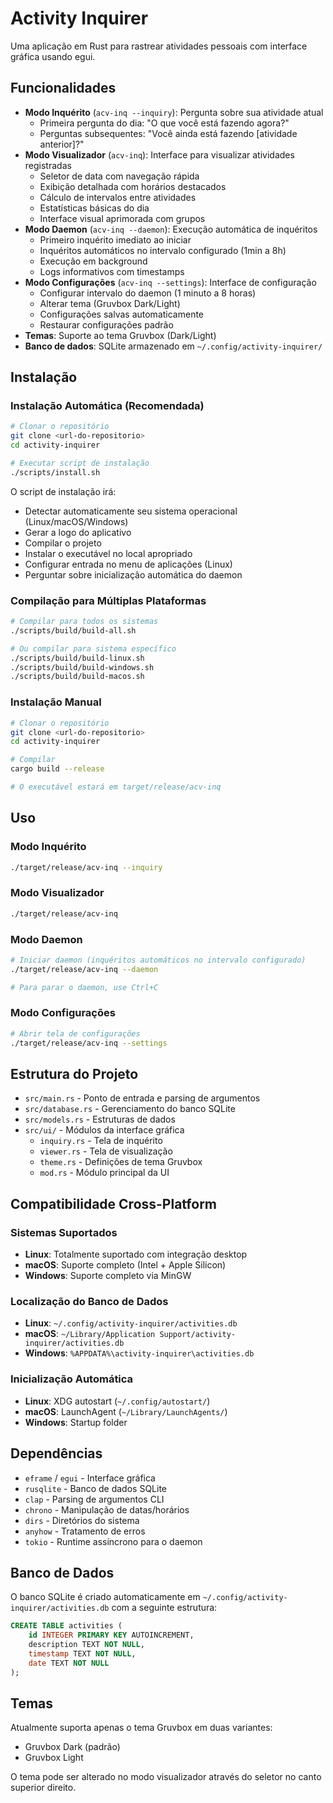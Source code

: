 # Activity Inquirer

Uma aplicação em Rust para rastrear atividades pessoais com interface gráfica usando egui.

## Funcionalidades

- **Modo Inquérito** (`acv-inq --inquiry`): Pergunta sobre sua atividade atual
  - Primeira pergunta do dia: "O que você está fazendo agora?"
  - Perguntas subsequentes: "Você ainda está fazendo [atividade anterior]?"
- **Modo Visualizador** (`acv-inq`): Interface para visualizar atividades registradas
  - Seletor de data com navegação rápida
  - Exibição detalhada com horários destacados
  - Cálculo de intervalos entre atividades
  - Estatísticas básicas do dia
  - Interface visual aprimorada com grupos
- **Modo Daemon** (`acv-inq --daemon`): Execução automática de inquéritos
  - Primeiro inquérito imediato ao iniciar
  - Inquéritos automáticos no intervalo configurado (1min a 8h)
  - Execução em background
  - Logs informativos com timestamps
- **Modo Configurações** (`acv-inq --settings`): Interface de configuração
  - Configurar intervalo do daemon (1 minuto a 8 horas)
  - Alterar tema (Gruvbox Dark/Light)
  - Configurações salvas automaticamente
  - Restaurar configurações padrão
- **Temas**: Suporte ao tema Gruvbox (Dark/Light)
- **Banco de dados**: SQLite armazenado em `~/.config/activity-inquirer/`

## Instalação

### Instalação Automática (Recomendada)
```bash
# Clonar o repositório
git clone <url-do-repositorio>
cd activity-inquirer

# Executar script de instalação
./scripts/install.sh
```

O script de instalação irá:
- Detectar automaticamente seu sistema operacional (Linux/macOS/Windows)
- Gerar a logo do aplicativo
- Compilar o projeto
- Instalar o executável no local apropriado
- Configurar entrada no menu de aplicações (Linux)
- Perguntar sobre inicialização automática do daemon

### Compilação para Múltiplas Plataformas
```bash
# Compilar para todos os sistemas
./scripts/build/build-all.sh

# Ou compilar para sistema específico
./scripts/build/build-linux.sh
./scripts/build/build-windows.sh
./scripts/build/build-macos.sh
```

### Instalação Manual
```bash
# Clonar o repositório
git clone <url-do-repositorio>
cd activity-inquirer

# Compilar
cargo build --release

# O executável estará em target/release/acv-inq
```

## Uso

### Modo Inquérito
```bash
./target/release/acv-inq --inquiry
```

### Modo Visualizador
```bash
./target/release/acv-inq
```

### Modo Daemon
```bash
# Iniciar daemon (inquéritos automáticos no intervalo configurado)
./target/release/acv-inq --daemon

# Para parar o daemon, use Ctrl+C
```

### Modo Configurações
```bash
# Abrir tela de configurações
./target/release/acv-inq --settings
```

## Estrutura do Projeto

- `src/main.rs` - Ponto de entrada e parsing de argumentos
- `src/database.rs` - Gerenciamento do banco SQLite
- `src/models.rs` - Estruturas de dados
- `src/ui/` - Módulos da interface gráfica
  - `inquiry.rs` - Tela de inquérito
  - `viewer.rs` - Tela de visualização
  - `theme.rs` - Definições de tema Gruvbox
  - `mod.rs` - Módulo principal da UI

## Compatibilidade Cross-Platform

### Sistemas Suportados
- **Linux**: Totalmente suportado com integração desktop
- **macOS**: Suporte completo (Intel + Apple Silicon)
- **Windows**: Suporte completo via MinGW

### Localização do Banco de Dados
- **Linux**: `~/.config/activity-inquirer/activities.db`
- **macOS**: `~/Library/Application Support/activity-inquirer/activities.db`
- **Windows**: `%APPDATA%\activity-inquirer\activities.db`

### Inicialização Automática
- **Linux**: XDG autostart (`~/.config/autostart/`)
- **macOS**: LaunchAgent (`~/Library/LaunchAgents/`)
- **Windows**: Startup folder

## Dependências

- `eframe` / `egui` - Interface gráfica
- `rusqlite` - Banco de dados SQLite
- `clap` - Parsing de argumentos CLI
- `chrono` - Manipulação de datas/horários
- `dirs` - Diretórios do sistema
- `anyhow` - Tratamento de erros
- `tokio` - Runtime assíncrono para o daemon

## Banco de Dados

O banco SQLite é criado automaticamente em `~/.config/activity-inquirer/activities.db` com a seguinte estrutura:

```sql
CREATE TABLE activities (
    id INTEGER PRIMARY KEY AUTOINCREMENT,
    description TEXT NOT NULL,
    timestamp TEXT NOT NULL,
    date TEXT NOT NULL
);
```

## Temas

Atualmente suporta apenas o tema Gruvbox em duas variantes:
- Gruvbox Dark (padrão)
- Gruvbox Light

O tema pode ser alterado no modo visualizador através do seletor no canto superior direito.
